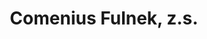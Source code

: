 ---
id: 92639c3e-00df-48c5-8526-992183eef312
title: "Comenius Fulnek, z.s."
price: 5000
year: 2019
description: "Komentované prohlídky města Fulnek"
kouskovani: true
locationName: undefined
position:
  lng: 17.90343241451816
  lat: 49.7155766635126
---